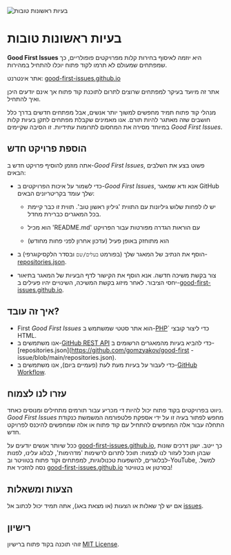 ![בעיות ראשונות טובות](https://github.com/Krishna01work/good-first-issues.github.io/blob/f5ac4b7f8543913637057e166638f1735512434c/assets/github/social-preview.png)

# בעיות ראשונות טובות

**Good First Issues** היא יוזמה לאיסוף בחירות קלות מפרויקטים פופולריים, כך שמפתחים שמעולם לא תרמו לקוד פתוח יוכלו להתחיל במהירות.

אתר אינטרנט: [good-first-issues.github.io](https://good-first-issues.github.io)

אתר זה מיועד בעיקר למפתחים שרוצים לתרום לתוכנת קוד פתוח אך אינם יודעים היכן ואיך להתחיל.

מנהלי קוד פתוח תמיד מחפשים למשוך יותר אנשים, אבל מפתחים חדשים בדרך כלל חושבים שזה מאתגר להיות תורם. אנו מאמינים שקבלת מפתחים לתקן בעיות קלות במיוחד מסירה את המחסום לתרומות עתידיות. זו הסיבה שקיימים *Good First Issues*.

## הוספת פרויקט חדש

אתה מוזמן להוסיף פרויקט חדש ב-*Good First Issues*, פשוט בצע את השלבים הבאים:

- כדי לשמור על איכות הפרויקטים ב-*Good First Issues*, אנא ודא שמאגר GitHub שלך עומד בקריטריונים הבאים:

     - יש לו לפחות שלוש גיליונות עם התווית 'גיליון ראשון טוב'. תווית זו כבר קיימת בכל המאגרים כברירת מחדל.

     - הוא מכיל 'README.md' עם הוראות הגדרה מפורטות עבור הפרויקט

     - הוא מתוחזק באופן פעיל (עדכון אחרון לפני פחות מחודש)

- הוסף את הנתיב של המאגר שלך (בפורמט `בעלים/שם` ובסדר הלקסיקוגרפי) ב-[repositories.json](https://github.com/gomzyakov/good-first-issue/blob/main/repositories.json).

- צור בקשת משיכה חדשה. אנא הוסף את הקישור לדף הבעיות של המאגר בתיאור יחסי הציבור. לאחר מיזוג בקשת המשיכה, השינויים יהיו פעילים ב-[good-first-issues.github.io](https://good-first-issues.github.io).

## איך זה עובד?

- First *Good First Issues* הוא אתר סטטי שמשתמש ב-[PHP](https://www.php.net)` כדי ליצור קובצי HTML.
- אנו משתמשים ב-[GitHub REST API](https://docs.github.com/en/rest) כדי להביא בעיות מהמאגרים הרשומים ב-[repositories.json](https://github.com/gomzyakov/good-first -issue/blob/main/repositories.json).
- כדי לעבור על בעיות מעת לעת (פעמיים ביום), אנו משתמשים ב-[GitHub Workflow](https://docs.github.com/en/actions/using-workflows).

## עזרו לנו לצמוח

ניווט בפרויקטים בקוד פתוח יכול להיות די מכריע עבור תורמים מתחילים ומנוסים כאחד. *Good First Issues* מחפש לפתור בעיה זו על ידי אספקת פלטפורמה המשמשת כנקודת התחלה עבור אלה המחפשים להתחיל עם קוד פתוח או אלה שמחפשים להיכנס לפרויקט חדש.

ככל שיותר אנשים יודעים על [good-first-issues.github.io](https://good-first-issues.github.io), כך ייטב. ישנן דרכים שונות שבהן תוכל לעזור לנו לצמוח: תוכל לתרום לרשימות 'מדהימות', לבלוג עלינו, לפנות לבלוגרים, להשפעות טכנולוגיות, למפתחים וקוד פתוח בטוויטר וב-YouTube, למשל. נסה להזכיר את [good-first-issues.github.io](https://good-first-issues.github.io) בסרטון או בטוויטר!

## הצעות ומשאלות

אם יש לך שאלות או הצעות (או מצאת באג), אתה תמיד יכול לכתוב אל [issues](https://github.com/good-first-issues/good-first-issues.github.io/issues).

## רישיון

זוהי תוכנה בקוד פתוח ברישיון [MIT License](https://github.com/good-first-issues/good-first-issues.github.io/blob/main/LICENSE).